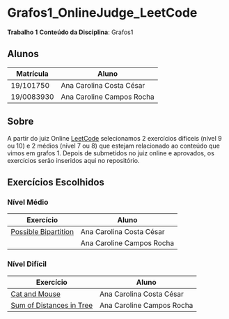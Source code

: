 # Grafos1_OnlineJudge_LeetCode

**Trabalho 1**
**Conteúdo da Disciplina**: Grafos1

## Alunos
|Matrícula | Aluno |
| -- | -- |
| 19/101750   |  Ana Carolina Costa César |
| 19/0083930  |  Ana Caroline Campos Rocha |

## Sobre 
A partir do juiz Online [LeetCode](https://leetcode.com/) selecionamos 2 exercícios difíceis (nível 9 ou 10) e 2 médios (nível 7 ou 8) que estejam relacionado ao conteúdo que vimos em grafos 1. Depois de submetidos no juiz online e aprovados, os exercícios serão inseridos aqui no repositório.

## Exercícios Escolhidos

### Nível Médio

|Exercício | Aluno |
| -- | -- |
| [Possible Bipartition](https://leetcode.com/problems/possible-bipartition) | Ana Carolina Costa César |
|  | Ana Caroline Campos Rocha |

### Nível Difícil

|Exercício | Aluno |
| -- | -- |
| [Cat and Mouse](https://leetcode.com/problems/cat-and-mouse) | Ana Carolina Costa César |
| [Sum of Distances in Tree](https://leetcode.com/problems/sum-of-distances-in-tree) | Ana Caroline Campos Rocha |

